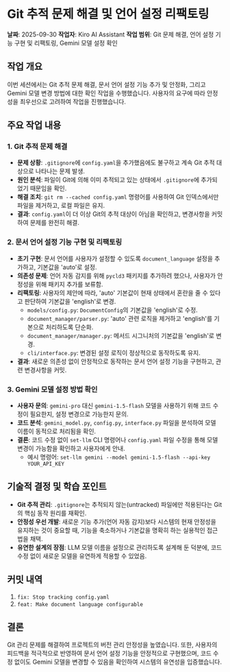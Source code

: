 # Git 추적 문제 해결 및 언어 설정 리팩토링

**날짜**: 2025-09-30
**작업자**: Kiro AI Assistant
**작업 범위**: Git 문제 해결, 언어 설정 기능 구현 및 리팩토링, Gemini 모델 설정 확인

## 작업 개요

이번 세션에서는 Git 추적 문제 해결, 문서 언어 설정 기능 추가 및 안정화, 그리고 Gemini 모델 변경 방법에 대한 확인 작업을 수행했습니다. 사용자의 요구에 따라 안정성을 최우선으로 고려하여 작업을 진행했습니다.

## 주요 작업 내용

### 1. Git 추적 문제 해결

- **문제 상황**: `.gitignore`에 `config.yaml`을 추가했음에도 불구하고 계속 Git 추적 대상으로 나타나는 문제 발생.
- **원인 분석**: 파일이 Git에 의해 이미 추적되고 있는 상태에서 `.gitignore`에 추가되었기 때문임을 확인.
- **해결 조치**: `git rm --cached config.yaml` 명령어를 사용하여 Git 인덱스에서만 파일을 제거하고, 로컬 파일은 유지.
- **결과**: `config.yaml`이 더 이상 Git의 추적 대상이 아님을 확인하고, 변경사항을 커밋하여 문제를 완전히 해결.

### 2. 문서 언어 설정 기능 구현 및 리팩토링

- **초기 구현**: 문서 언어를 사용자가 설정할 수 있도록 `document_language` 설정을 추가하고, 기본값을 'auto'로 설정.
- **의존성 문제**: 언어 자동 감지를 위해 `pycld3` 패키지를 추가하려 했으나, 사용자가 안정성을 위해 패키지 추가를 보류함.
- **리팩토링**: 사용자의 제안에 따라, 'auto' 기본값이 현재 상태에서 혼란을 줄 수 있다고 판단하여 기본값을 'english'로 변경.
  - `models/config.py`: `DocumentConfig`의 기본값을 'english'로 수정.
  - `document_manager/parser.py`: 'auto' 관련 로직을 제거하고 'english'를 기본으로 처리하도록 단순화.
  - `document_manager/manager.py`: 메서드 시그니처의 기본값을 'english'로 변경.
  - `cli/interface.py`: 변경된 설정 로직이 정상적으로 동작하도록 유지.
- **결과**: 새로운 의존성 없이 안정적으로 동작하는 문서 언어 설정 기능을 구현하고, 관련 변경사항을 커밋.

### 3. Gemini 모델 설정 방법 확인

- **사용자 문의**: `gemini-pro` 대신 `gemini-1.5-flash` 모델을 사용하기 위해 코드 수정이 필요한지, 설정 변경으로 가능한지 문의.
- **코드 분석**: `gemini_model.py`, `config.py`, `interface.py` 파일을 분석하여 모델 이름이 동적으로 처리됨을 확인.
- **결론**: 코드 수정 없이 `set-llm` CLI 명령어나 `config.yaml` 파일 수정을 통해 모델 변경이 가능함을 확인하고 사용자에게 안내.
  - 예시 명령어: `set-llm gemini --model gemini-1.5-flash --api-key YOUR_API_KEY`

## 기술적 결정 및 학습 포인트

- **Git 추적 관리**: `.gitignore`는 추적되지 않는(untracked) 파일에만 적용된다는 Git의 핵심 동작 원리를 재확인.
- **안정성 우선 개발**: 새로운 기능 추가(언어 자동 감지)보다 시스템의 현재 안정성을 유지하는 것이 중요할 때, 기능을 축소하거나 기본값을 명확히 하는 실용적인 접근법을 채택.
- **유연한 설계의 장점**: LLM 모델 이름을 설정으로 관리하도록 설계해 둔 덕분에, 코드 수정 없이 새로운 모델을 유연하게 적용할 수 있었음.

## 커밋 내역

1.  `fix: Stop tracking config.yaml`
2.  `feat: Make document language configurable`

## 결론

Git 관리 문제를 해결하여 프로젝트의 버전 관리 안정성을 높였습니다. 또한, 사용자의 피드백을 적극적으로 반영하여 문서 언어 설정 기능을 안정적으로 구현했으며, 코드 수정 없이도 Gemini 모델을 변경할 수 있음을 확인하여 시스템의 유연성을 입증했습니다.
